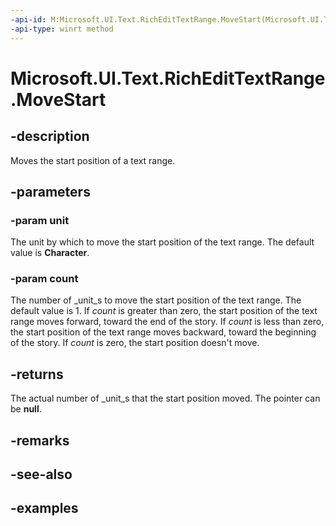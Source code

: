 ```yaml
---
-api-id: M:Microsoft.UI.Text.RichEditTextRange.MoveStart(Microsoft.UI.Text.TextRangeUnit,System.Int32)
-api-type: winrt method
---
```


<!-- Method syntax.
public int RichEditTextRange.MoveStart(TextRangeUnit unit, Int32 count)
-->

# Microsoft.UI.Text.RichEditTextRange.MoveStart

## -description

Moves the start position of a text range.

## -parameters
### -param unit

The unit by which to move the start position of the text range. The default value is **Character**.

### -param count

The number of _unit_s to move the start position of the text range. The default value is 1. If _count_ is greater than zero, the start position of the text range moves forward, toward the end of the story. If _count_ is less than zero, the start position of the text range moves backward, toward the beginning of the story. If _count_ is zero, the start position doesn't move.

## -returns

The actual number of _unit_s that the start position moved. The pointer can be **null**.

## -remarks

## -see-also

## -examples

